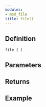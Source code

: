 ```yaml
---
modules:
- mod_file
title: file()
---
```


## Definition

    file ( )

## Parameters

## Returns

## Example

```
```

